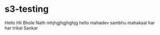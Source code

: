 # s3-testing
Hello
HIi
Bhole Nath
mhjhgjhgjhghjg
hello
mahadev
sambhu
mahakaal
har har
trikal
Sankar
